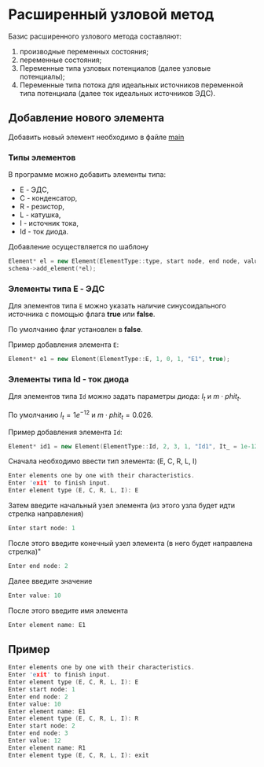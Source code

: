 # Расширенный узловой метод

Базис расширенного узлового метода составляют:

1. производные переменных состояния;
2. переменные состояния;
3. Переменные типа узловых потенциалов (далее узловые потенциалы);
4. Переменные типа потока для идеальных источников переменной типа потенциала (далее ток идеальных источников ЭДС).

## Добавление нового элемента

Добавить новый элемент необходимо в файле [main](https://github.com/sadevans/mimapr/blob/main/main.cpp)

### Типы элементов
В программе можно добавить элементы типа:
- E - ЭДС,
- C - конденсатор,
- R - резистор,
- L - катушка,
- I - источник тока,
- Id - ток диода.

Добавление осуществляется по шаблону
```cpp
Element* el = new Element(ElementType::type, start node, end node, value, "name");
schema->add_element(*el);
```

### Элементы типа E - ЭДС
Для элементов типа `E` можно указать наличие синусоидального источника с помощью флага **true** или **false**. 

По умолчанию флаг установлен в **false**.

Пример добавления элемента `E`:
```cpp
Element* e1 = new Element(ElementType::E, 1, 0, 1, "E1", true);
```

### Элементы типа Id - ток диода
Для элементов типа `Id` можно задать параметры диода: $I_t$ и $m \cdot phit_t$. 

По умолчанию $I_t = 1e^{-12}$ и $m \cdot phit_t = 0.026$.

Пример добавления элемента `Id`:
```cpp
Element* id1 = new Element(ElementType::Id, 2, 3, 1, "Id1", It_ = 1e-12, m_phit_ = 0.026);
```


Сначала необходимо ввести тип элемента: (E, C, R, L, I)
```cpp
Enter elements one by one with their characteristics.
Enter 'exit' to finish input.
Enter element type (E, C, R, L, I): E
```

Затем введите начальный узел элемента (из этого узла будет идти стрелка направления)
```cpp
Enter start node: 1
```

После этого введите конечный узел элемента (в него будет направлена стрелка)"
```cpp
Enter end node: 2
```

Далее введите значение
```cpp
Enter value: 10
```

После этого введите имя элемента
```cpp
Enter element name: E1
```

## Пример
```cpp
Enter elements one by one with their characteristics.
Enter 'exit' to finish input.
Enter element type (E, C, R, L, I): E
Enter start node: 1
Enter end node: 2
Enter value: 10
Enter element name: E1
Enter element type (E, C, R, L, I): R
Enter start node: 2
Enter end node: 3
Enter value: 12
Enter element name: R1
Enter element type (E, C, R, L, I): exit
```
